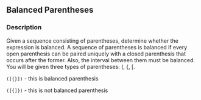 ## Balanced Parentheses

### Description
Given a sequence consisting of parentheses, determine whether the expression is balanced. A sequence of parentheses is balanced if every open parenthesis can be paired uniquely with a closed parenthesis that occurs after the former. Also, the interval between them must be balanced. You will be given three types of parentheses: (, {, [.

`([{}])` - this is balanced parenthesis

`([{]})` - this is not balanced parenthesis
